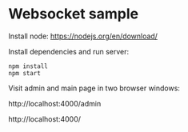Websocket sample
================

Install node:
https://nodejs.org/en/download/

Install dependencies and run server:
```
npm install
npm start
```

Visit admin and main page in two browser windows:

http://localhost:4000/admin

http://localhost:4000/
